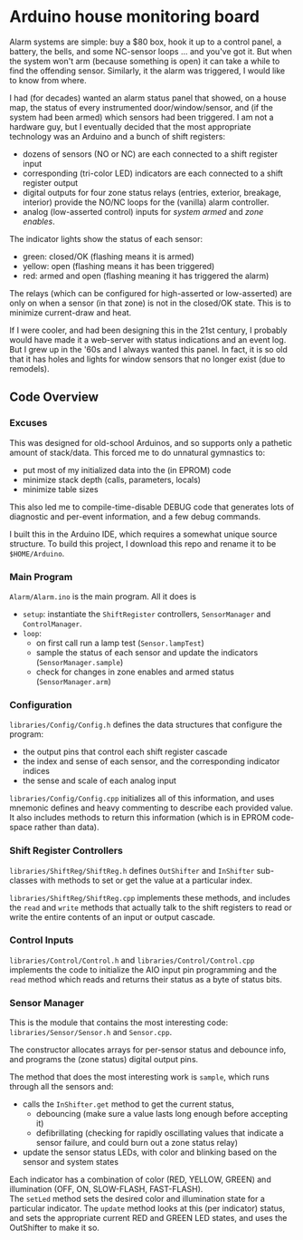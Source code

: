 # Arduino house monitoring board

Alarm systems are simple: buy a $80 box, hook it up to a control panel,
a battery, the bells, and some NC-sensor loops ... and you've got it.
But when the system won't arm (because something is open) it can take
a while to find the offending sensor.  Similarly, it the alarm was triggered,
I would like to know from where.

I had (for decades) wanted an alarm status panel that showed, on a house map,
the status of every instrumented door/window/sensor, and (if the system had
been armed) which sensors had been triggered.  I am not a hardware guy, but
I eventually decided that the most appropriate technology was an Arduino and 
a bunch of shift registers:
   - dozens of sensors (NO or NC) are each connected to a shift register input
   - corresponding (tri-color LED) indicators are each connected to a shift register output
   - digital outputs for four zone status relays (entries, exterior, breakage, interior)
     provide the NO/NC loops for the (vanilla) alarm controller.
   - analog (low-asserted control) inputs for *system armed* and *zone enables*.

The indicator lights show the status of each sensor:
   - green: closed/OK (flashing means it is armed)
   - yellow: open (flashing means it has been triggered)
   - red: armed and open (flashing meaning it has triggered the alarm)

The relays (which can be configured for high-asserted or low-asserted) are only
on when a sensor (in that zone) is not in the closed/OK state.  This is to minimize
current-draw and heat.

If I were cooler, and had been designing this in the 21st century, I probably 
would have made it a web-server with status indications and an event log.  But
I grew up in the '60s and I always wanted this panel.  In fact, it is so old
that it has holes and lights for window sensors that no longer exist 
(due to remodels).

## Code Overview

### Excuses

This was designed for old-school Arduinos, and so supports only a pathetic 
amount of stack/data.  This forced me to do unnatural gymnastics to:
   - put most of my initialized data into the (in EPROM) code
   - minimize stack depth (calls, parameters, locals)
   - minimize table sizes

This also led me to compile-time-disable DEBUG code that generates 
lots of diagnostic and per-event information, and a few debug commands.

I built this in the Arduino IDE, which requires a somewhat unique
source structure.  To build this project, I download this repo and 
rename it to be `$HOME/Arduino`.

### Main Program

`Alarm/Alarm.ino` is the main program.
All it does is 
   - `setup`: instantiate the `ShiftRegister` controllers, `SensorManager` and `ControlManager`.
   - `loop`:
      - on first call run a lamp test (`Sensor.lampTest`)
      - sample the status of each sensor and update the indicators (`SensorManager.sample`)
      - check for changes in zone enables and armed status (`SensorManager.arm`)

### Configuration

`libraries/Config/Config.h` defines the data structures that configure the program:
   - the output pins that control each shift register cascade
   - the index and sense of each sensor, and the corresponding indicator indices
   - the sense and scale of each analog input

`libraries/Config/Config.cpp` initializes all of this information, and uses 
mnemonic defines and heavy commenting to describe each provided value. 
It also includes methods to return this information (which is in 
EPROM code-space rather than data).

### Shift Register Controllers
`libraries/ShiftReg/ShiftReg.h` defines `OutShifter` and `InShifter` sub-classes
with methods to set or get the value at a particular index.

`libraries/ShiftReg/ShiftReg.cpp` implements these methods, and includes the
`read` and `write` methods that actually talk to the shift registers to read 
or write the entire contents of an input or output cascade.

### Control Inputs
`libraries/Control/Control.h` and `libraries/Control/Control.cpp` implements
the code to initialize the AIO input pin programming and the `read` method
which reads and returns their status as a byte of status bits.

### Sensor Manager
This is the module that contains the most interesting code:
`libraries/Sensor/Sensor.h` and `Sensor.cpp`.

The constructor allocates arrays for per-sensor status and debounce info,
and programs the (zone status) digital output pins.

The method that does the most interesting work is `sample`, which runs through
all the sensors and:
   - calls the `InShifter.get` method to get the current status,
      - debouncing (make sure a value lasts long enough before accepting it)
      - defibrillating (checking for rapidly oscillating values that indicate
        a sensor failure, and could burn out a zone status relay)
   - update the sensor status LEDs, with color and blinking based on the sensor and system states

Each indicator has a combination of color (RED, YELLOW, GREEN) and illumination (OFF, ON, SLOW-FLASH, FAST-FLASH).  
The `setLed` method sets the desired color and illumination state for a particular indicator.
The `update` method looks at this (per indicator) status, and sets the appropriate
current RED and GREEN LED states, and uses the OutShifter to make it so.
